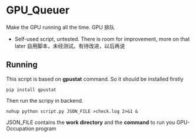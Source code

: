 # GPU_Queuer
Make the GPU running all the time. GPU 排队

- Self-used script, untested. There is room for improvement, more on that later
自用脚本，未经测试。有待改进，以后再说

## Running 

This script is based on **gpustat** command. So it should be installed firstly
```
pip install gpustat
```

Then run the scripy in backend.
```shell
nohup python script.py JSON_FILE >check.log 2>&1 &
```
JSON_FILE contains the **work directory** and the **command** to run you GPU-Occupation program